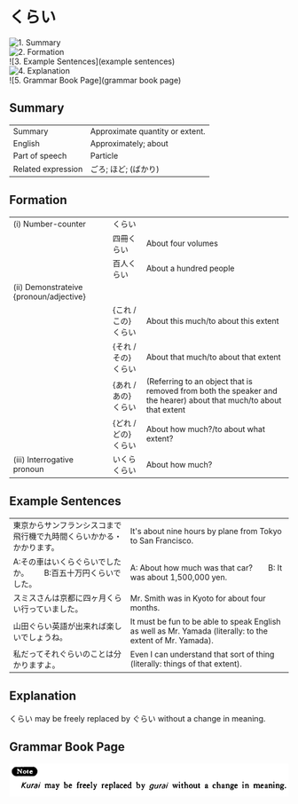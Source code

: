 # くらい

![1. Summary](summary)<br>
![2. Formation](formation)<br>
![3. Example Sentences](example sentences)<br>
![4. Explanation](explanation)<br>
![5. Grammar Book Page](grammar book page)<br>


## Summary

<table><tr>   <td>Summary</td>   <td>Approximate quantity or extent.</td></tr><tr>   <td>English</td>   <td>Approximately; about</td></tr><tr>   <td>Part of speech</td>   <td>Particle</td></tr><tr>   <td>Related expression</td>   <td>ごろ; ほど; (ばかり)</td></tr></table>

## Formation

<table class="table"> <tbody><tr class="tr head"> <td class="td"><span class="numbers">(i)</span> <span> <span class="bold">Number-counter</span></span></td> <td class="td"><span class="concept">くらい</span> </td> <td class="td"><span>&nbsp;</span></td> </tr> <tr class="tr"> <td class="td"><span>&nbsp;</span></td> <td class="td"><span>四冊<span class="concept">くらい</span></span> </td> <td class="td"><span>About    four volumes</span></td> </tr> <tr class="tr"> <td class="td"><span>&nbsp;</span></td> <td class="td"><span>百人<span class="concept">くらい</span></span> </td> <td class="td"><span>About    a hundred people</span></td> </tr> <tr class="tr head"> <td class="td"><span class="numbers">(ii)</span> <span> <span class="bold">Demonstrateive {pronoun/adjective}</span></span></td> <td class="td"><span>&nbsp;</span></td> <td class="td"><span>&nbsp;</span></td> </tr> <tr class="tr"> <td class="td"><span>&nbsp;</span></td> <td class="td"><span>{これ /この} <span class="concept">くらい</span></span></td> <td class="td"><span>About    this much/to about this extent</span></td> </tr> <tr class="tr"> <td class="td"><span>&nbsp;</span></td> <td class="td"><span>{それ /その} <span class="concept">くらい</span></span></td> <td class="td"><span>About    that much/to about that extent</span></td> </tr> <tr class="tr"> <td class="td"><span>&nbsp;</span></td> <td class="td"><span>{あれ /あの} <span class="concept">くらい</span></span></td> <td class="td"><span>(Referring    to an object that is removed from both the speaker and the hearer) about that    much/to about that extent</span></td> </tr> <tr class="tr"> <td class="td"><span>&nbsp;</span></td> <td class="td"><span>{どれ /どの} <span class="concept">くらい</span></span></td> <td class="td"><span>About    how much?/to about what extent?</span></td> </tr> <tr class="tr head"> <td class="td"><span class="numbers">(iii)</span> <span> <span class="bold">Interrogative pronoun</span></span></td> <td class="td"><span>いくら<span class="concept">くらい</span></span> </td> <td class="td"><span>About    how much?</span></td> </tr></tbody></table>

## Example Sentences

<table><tr>   <td>東京からサンフランシスコまで飛行機で九時間くらいかかる・かかります。</td>   <td>It's about nine hours by plane from Tokyo to San Francisco.</td></tr><tr>   <td>A:その車はいくらぐらいでしたか。  B:百五十万円くらいでした。</td>   <td>A: About how much was that car?&emsp;&emsp;B: It was about 1,500,000 yen.</td></tr><tr>   <td>スミスさんは京都に四ヶ月くらい行っていました。</td>   <td>Mr. Smith was in Kyoto for about four months.</td></tr><tr>   <td>山田ぐらい英語が出来れば楽しいでしょうね。</td>   <td>It must be fun to be able to speak English as well as Mr. Yamada (literally: to the extent of Mr. Yamada).</td></tr><tr>   <td>私だってそれぐらいのことは分かりますよ。</td>   <td>Even I can understand that sort of thing (literally: things of that extent).</td></tr></table>

## Explanation

<p><span class="cloze">くらい</span> may be freely replaced by <span class="cloze">ぐらい</span> without a change in meaning.</p>

## Grammar Book Page

![](../img/Basicくらい.png)

